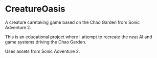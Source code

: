 # CreatureOasis
A creature caretaking game based on the Chao Garden from Sonic Adventure 2.

This is an educational project where I attempt to recreate the neat AI and game systems driving the Chao Garden.

Uses assets from Sonic Adventure 2.
